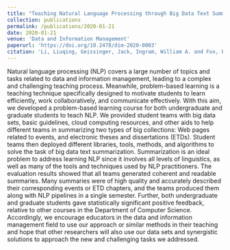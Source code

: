 ```yaml
---
title: "Teaching Natural Language Processing through Big Data Text Summarization with Problem-Based Learning."
collection: publications
permalink: /publications/2020-01-21
date: 2020-01-21
venue: 'Data and Information Management'
paperurl: 'https://doi.org/10.2478/dim-2020-0003'
citation: 'Li, Liuqing, Geissinger, Jack, Ingram, William A. and Fox, Edward A. "Teaching Natural Language Processing through Big Data Text Summarization with Problem-Based Learning" Data and Information Management 4, no.1 (2020): 18-43.'
---
```

Natural language processing (NLP) covers a large number of topics and tasks related to data and information management, leading to a complex and challenging teaching process. Meanwhile, problem-based learning is a teaching technique specifically designed to motivate students to learn efficiently, work collaboratively, and communicate effectively. With this aim, we developed a problem-based learning course for both undergraduate and graduate students to teach NLP. We provided student teams with big data sets, basic guidelines, cloud computing resources, and other aids to help different teams in summarizing two types of big collections: Web pages related to events, and electronic theses and dissertations (ETDs). Student teams then deployed different libraries, tools, methods, and algorithms to solve the task of big data text summarization. Summarization is an ideal problem to address learning NLP since it involves all levels of linguistics, as well as many of the tools and techniques used by NLP practitioners. The evaluation results showed that all teams generated coherent and readable summaries. Many summaries were of high quality and accurately described their corresponding events or ETD chapters, and the teams produced them along with NLP pipelines in a single semester. Further, both undergraduate and graduate students gave statistically significant positive feedback, relative to other courses in the Department of Computer Science. Accordingly, we encourage educators in the data and information management field to use our approach or similar methods in their teaching and hope that other researchers will also use our data sets and synergistic solutions to approach the new and challenging tasks we addressed.

